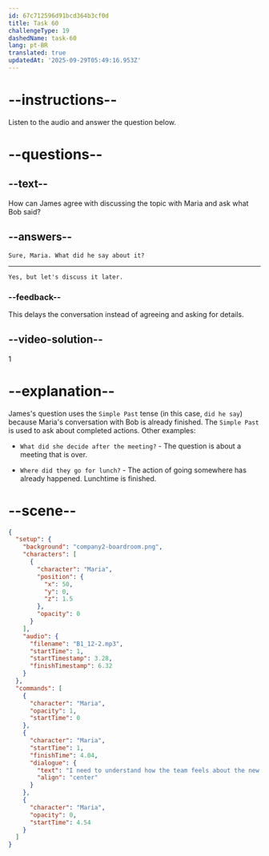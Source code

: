 ```yaml
---
id: 67c712596d91bcd364b3cf0d
title: Task 60
challengeType: 19
dashedName: task-60
lang: pt-BR
translated: true
updatedAt: '2025-09-29T05:49:16.953Z'
---
```


<!-- (Audio) Maria: I need to understand how the team feels about the new project deadline. -->

<!-- SPEAKING -->

# --instructions--

Listen to the audio and answer the question below.  

# --questions--

## --text--

How can James agree with discussing the topic with Maria and ask what Bob said?  

## --answers--

`Sure, Maria. What did he say about it?`  

---

`Yes, but let's discuss it later.`

### --feedback--

This delays the conversation instead of agreeing and asking for details.  

## --video-solution--

1  

# --explanation--

James's question uses the `Simple Past` tense (in this case, `did he say`) because Maria's conversation with Bob is already finished. The `Simple Past` is used to ask about completed actions. Other examples:

- `What did she decide after the meeting?` - The question is about a meeting that is over.

- `Where did they go for lunch?` - The action of going somewhere has already happened. Lunchtime is finished.

# --scene--

```json
{
  "setup": {
    "background": "company2-boardroom.png",
    "characters": [
      {
        "character": "Maria",
        "position": {
          "x": 50,
          "y": 0,
          "z": 1.5
        },
        "opacity": 0
      }
    ],
    "audio": {
      "filename": "B1_12-2.mp3",
      "startTime": 1,
      "startTimestamp": 3.28,
      "finishTimestamp": 6.32
    }
  },
  "commands": [
    {
      "character": "Maria",
      "opacity": 1,
      "startTime": 0
    },
    {
      "character": "Maria",
      "startTime": 1,
      "finishTime": 4.04,
      "dialogue": {
        "text": "I need to understand how the team feels about the new project deadline.",
        "align": "center"
      }
    },
    {
      "character": "Maria",
      "opacity": 0,
      "startTime": 4.54
    }
  ]
}
```

